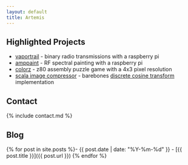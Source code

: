 ```yaml
---
layout: default
title: Artemis
---
```


## Highlighted Projects

- [vaportrail](http://vaportrail.io/) - binary radio transmissions with a raspberry pi
- [amppaint](https://github.com/faithanalog/amppaint) - RF spectral painting with a raspberry pi
- [colorz](https://github.com/faithanalog/colorz) - z80 assembly puzzle game with a 4x3 pixel resolution
- [scala image compressor](https://github.com/faithanalog/ImageCompress) - barebones [discrete cosine transform](https://en.wikipedia.org/wiki/Discrete_cosine_transform) implementation

## Contact

{% include contact.md %}

## Blog

{% for post in site.posts %}- {{ post.date | date: "%Y-%m-%d" }} - [{{ post.title }}]({{ post.url }})
{% endfor %}
